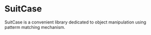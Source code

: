 SuitCase
========

SuitCase is a convenient library dedicated to object manipulation using patterm matching mechanism.
